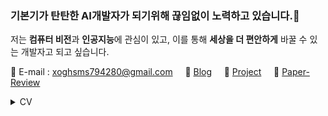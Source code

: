 ### 기본기가 탄탄한 AI개발자가 되기위해 끊임없이 노력하고 있습니다.&#128640;

저는 **컴퓨터 비전**과 **인공지능**에 관심이 있고, 이를 통해 **세상을 더 편안하게** 바꿀 수 있는 개발자고 되고 싶습니다.

&#128231; E-mail : xoghsms794280@gmail.com &nbsp;&nbsp;&nbsp; &#128035; [Blog](https://hwangtoemat.github.io/)  &nbsp;&nbsp;&nbsp; &#128036; [Project](https://hwangtoemat.github.io/ai-project/) &nbsp;&nbsp;&nbsp; &#128037; [Paper-Review](https://hwangtoemat.github.io/paper-review/)

<details>
<summary>CV</summary>
  <img src="https://github.com/HwangToeMat/HwangToeMat.github.io/blob/master/CV.jpg?raw=true" style="max-width:100%;margin-left: auto; margin-right: auto; display: block;">
</details>
